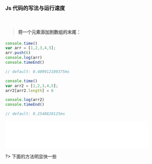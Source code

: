 ### Js 代码的写法与运行速度

<br>

>#### 将一个元素添加到数组的末尾：

```javascript
console.time()
var arr = [1,2,3,4,5];
arr.push(6)
console.log(arr)
console.timeEnd()

// default: 0.409912109375ms

console.time()
var arr2 = [1,2,3,4,5];
arr2[arr2.length] = 6

console.log(arr2)
console.timeEnd()

// default: 0.2548828125ms
```

<!-- <iframe
  src="https://carbon.now.sh/embed?bg=rgba(255%2C31%2C31%2C0)&t=seti&wt=none&l=auto&ds=true&dsyoff=4px&dsblur=21px&wc=true&wa=false&pv=19px&ph=100px&ln=false&fl=1&fm=Hack&fs=18px&lh=175%25&si=false&es=2x&wm=false&code=console.time()%250Avar%2520arr%2520%253D%2520%255B1%252C2%252C3%252C4%252C5%255D%253B%250Aarr.push(6)%250Aconsole.log(arr)%250Aconsole.timeEnd()%250A%250A%252F%252F%2520default%253A%25200.409912109375ms%250A%250Aconsole.time()%250Avar%2520arr2%2520%253D%2520%255B1%252C2%252C3%252C4%252C5%255D%253B%250Aarr2%255Barr2.length%255D%2520%253D%25206%250A%250Aconsole.log(arr2)%250Aconsole.timeEnd()%250A%250A%252F%252F%2520default%253A%25200.2548828125ms"
  style="transform:scale(0.7); width:1024px; height:650px; border:0; overflow:hidden;"
  sandbox="allow-scripts allow-same-origin">
</iframe> -->

<iframe frameborder="no" border="0" marginwidth="0" marginheight="0" width=446 height=86 src="//music.163.com/outchain/player?type=2&id=418708145&auto=0&height=66"></iframe>


?> 下面的方法明显快一些